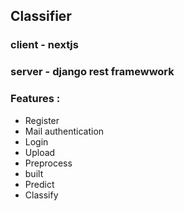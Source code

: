 ## Classifier
### client - nextjs
### server - django rest framewwork

### Features : 
 - Register
 - Mail authentication
 - Login 
 - Upload
 - Preprocess
 - built
 - Predict
 - Classify
   
